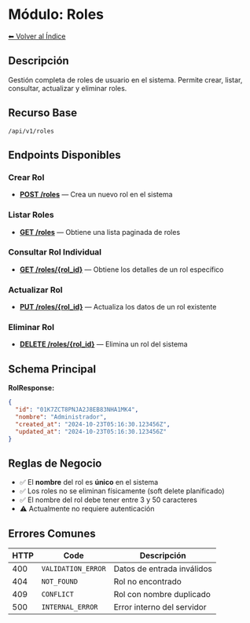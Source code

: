# Módulo: Roles

[⬅ Volver al Índice](../../README.md)

## Descripción

Gestión completa de roles de usuario en el sistema. Permite crear, listar, consultar, actualizar y eliminar roles.

## Recurso Base

```
/api/v1/roles
```

## Endpoints Disponibles

### Crear Rol
- **[POST /roles](endpoints/POST_roles.md)** — Crea un nuevo rol en el sistema

### Listar Roles
- **[GET /roles](endpoints/GET_roles.md)** — Obtiene una lista paginada de roles

### Consultar Rol Individual
- **[GET /roles/{rol_id}](endpoints/GET_roles_rol_id.md)** — Obtiene los detalles de un rol específico

### Actualizar Rol
- **[PUT /roles/{rol_id}](endpoints/PUT_roles_rol_id.md)** — Actualiza los datos de un rol existente

### Eliminar Rol
- **[DELETE /roles/{rol_id}](endpoints/DELETE_roles_rol_id.md)** — Elimina un rol del sistema

## Schema Principal

**RolResponse:**
```json
{
  "id": "01K7ZCT8PNJA2J8EB83NHA1MK4",
  "nombre": "Administrador",
  "created_at": "2024-10-23T05:16:30.123456Z",
  "updated_at": "2024-10-23T05:16:30.123456Z"
}
```

## Reglas de Negocio

- ✅ El **nombre** del rol es **único** en el sistema
- ✅ Los roles no se eliminan físicamente (soft delete planificado)
- ✅ El nombre del rol debe tener entre 3 y 50 caracteres
- ⚠️ Actualmente no requiere autenticación

## Errores Comunes

| HTTP | Code | Descripción |
|------|------|-------------|
| 400 | `VALIDATION_ERROR` | Datos de entrada inválidos |
| 404 | `NOT_FOUND` | Rol no encontrado |
| 409 | `CONFLICT` | Rol con nombre duplicado |
| 500 | `INTERNAL_ERROR` | Error interno del servidor |
